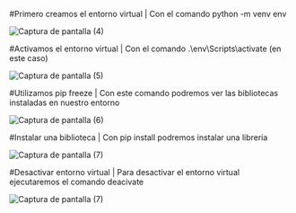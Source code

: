 #Primero creamos el entorno virtual 
| Con el comando python -m venv env

![Captura de pantalla (4)](https://user-images.githubusercontent.com/41849043/153331079-bfb5c1a1-523a-4e44-8368-2063a15e4cbd.png)


#Activamos el entorno virtual
| Con el comando .\env\Scripts\activate (en este caso)

![Captura de pantalla (5)](https://user-images.githubusercontent.com/41849043/153331622-351fd371-4fd8-49f4-8dd9-cab4276e3b63.png)


#Utilizamos pip freeze
| Con este comando podremos ver las bibliotecas instaladas en nuestro entorno

![Captura de pantalla (6)](https://user-images.githubusercontent.com/41849043/153332072-9dbb86dd-6dac-484f-97e8-fd68928c06d3.png)


#Instalar una biblioteca
| Con pip install podremos instalar una libreria

![Captura de pantalla (7)](https://user-images.githubusercontent.com/41849043/153332203-dfe9bb97-975e-4f10-9d3e-847236f4e4a9.png)


#Desactivar entorno virtual
| Para desactivar el entorno virtual ejecutaremos el comando deacivate

![Captura de pantalla (7)](https://user-images.githubusercontent.com/41849043/153332304-d81226ec-cb87-481b-839e-c4cc5573ff62.png)
